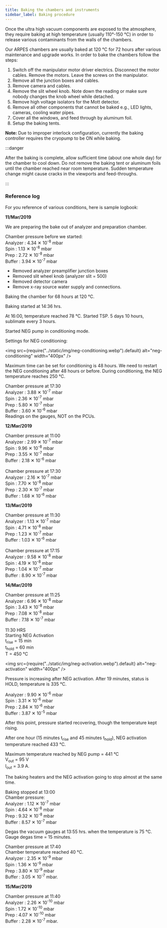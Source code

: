 ```yaml
---
title: Baking the chambers and instruments
sidebar_label: Baking procedure
---
```


Once the ultra high vacuum components are exposed to the atmosphere, they
require baking at high temperature (usually 110°-150&nbsp;°C) in order to
release various contaminants from the walls of the chambers.

Our ARPES chambers are usually baked at 120&nbsp;°C for 72 hours after various
maintenance and upgrade works. In order to bake the chambers follow the steps:

1. Switch off the manipulator motor driver electrics. Disconnect the motor
cables. Remove the motors. Leave the screws on the manipulator.
2. Remove all the junction boxes and cables.
3. Remove camera and cables.
4. Remove the slit wheel knob. Note down the reading or make sure nobody changes
the knob wheel while detached.
5. Remove high voltage isolators for the Mott detector.
6. Remove all other components that cannot be baked e.g., LED lights, cameras,
cooling water pipes.
7. Cover all the windows, and feed through by aluminum foil.
8. Setup the baking tents.

**Note:** Due to improper interlock configuration, currently the baking
controller requires the cryopump to be ON while baking.

:::danger

After the baking is complete, allow sufficient time (about one whole day) for
the chamber to cool down. Do not remove the baking tent or aluminum foils until
the chamber reached near room temperature. Sudden temperature change might
cause cracks in the viewports and feed-throughs.

:::

### Reference log
For you reference of various conditions, here is sample logbook:

**11/Mar/2019**

We are preparing the bake out of analyzer and preparation chamber.

Chamber pressure before we started: <br/>
Analyzer : 4.34 ✕ 10<sup>-8</sup> mbar <br/>
Spin : 1.13 ✕ 10<sup>-8</sup> mbar <br/>
Prep : 2.72 ✕ 10<sup>-8</sup> mbar <br/>
Buffer : 3.94 ✕ 10<sup>-7</sup> mbar <br/>

- Removed analyzer preamplifier junction boxes
- Removed slit wheel knob (analyzer slit = 500)
- Removed detector camera
- Remove x-ray source water supply and connections.

Baking the chamber for 68 hours at 120&nbsp;°C.

Baking started at 14:36 hrs.

At 16:00, temperature reached 78&nbsp;°C. Started TSP. 5 days 10 hours,
sublimate every 3 hours.

Started NEG pump in conditioning mode.

Settings for NEG conditioning:

<img src={require("../static/img/neg-conditioning.webp").default} alt="neg-conditioning" width="400px" />

Maximum time can be set for conditioning is 48 hours. We need to restart the NEG
conditioning after 48 hours or before. During conditioning, the NEG temperature
reaches 250&nbsp;°C.

Chamber pressure at 17:30 <br/>
Analyzer : 3.88 ✕ 10<sup>-7</sup> mbar <br/>
Spin : 2.36 ✕ 10<sup>-7</sup> mbar <br/>
Prep : 5.80 ✕ 10<sup>-7</sup> mbar <br/>
Buffer : 3.60 ✕ 10<sup>-6</sup> mbar <br/>
Readings on the gauges, NOT on the PCUs. <br/>

**12/Mar/2019**

Chamber pressure at 11:00 <br/>
Analyzer : 2.99 ✕ 10<sup>-7</sup> mbar <br/>
Spin : 9.96 ✕ 10<sup>-8</sup> mbar <br/>
Prep : 3.55 ✕ 10<sup>-7</sup> mbar <br/>
Buffer : 2.18 ✕ 10<sup>-6</sup> mbar <br/>
<br/>
Chamber pressure at 17:30 <br/>
Analyzer : 2.16 ✕ 10<sup>-7</sup> mbar <br/>
Spin : 7.70 ✕ 10<sup>-8</sup> mbar <br/>
Prep : 2.30 ✕ 10<sup>-7</sup> mbar <br/>
Buffer : 1.68 ✕ 10<sup>-6</sup> mbar <br/>

**13/Mar/2019**

Chamber pressure at 11:30 <br/>
Analyzer : 1.13 ✕ 10<sup>-7</sup> mbar <br/>
Spin : 4.71 ✕ 10<sup>-8</sup> mbar <br/>
Prep : 1.23 ✕ 10<sup>-7</sup> mbar <br/>
Buffer : 1.03 ✕ 10<sup>-6</sup> mbar <br/>
<br/>
Chamber pressure at 17:15 <br/>
Analyzer : 9.58 ✕ 10<sup>-8</sup> mbar <br/>
Spin : 4.19 ✕ 10<sup>-8</sup> mbar <br/>
Prep : 1.04 ✕ 10<sup>-7</sup> mbar <br/>
Buffer : 8.90 ✕ 10<sup>-7</sup> mbar <br/>

**14/Mar/2019**

Chamber pressure at 11:25 <br/>
Analyzer : 6.96 ✕ 10<sup>-8</sup> mbar <br/>
Spin : 3.43 ✕ 10<sup>-8</sup> mbar <br/>
Prep : 7.08 ✕ 10<sup>-8</sup> mbar <br/>
Buffer : 7.18 ✕ 10<sup>-7</sup> mbar <br/>
<br/>
11:30 HRS <br/>
Starting NEG Activation <br/>
t<sub>rise</sub> = 15 min <br/>
t<sub>hold</sub> = 60 min <br/>
T = 450 °C <br/>

<img src={require("../static/img/neg-activation.webp").default} alt="neg-activation" width="400px" />

Pressure is increasing after NEG activation. After 19 minutes, status is HOLD,
temperature is 335&nbsp;°C.

Analyzer : 9.90 ✕ 10<sup>-6</sup> mbar <br/>
Spin : 3.31 ✕ 10<sup>-6</sup> mbar <br/>
Prep : 2.84 ✕ 10<sup>-6</sup> mbar <br/>
Buffer : 3.87 ✕ 10<sup>-5</sup> mbar <br/>

After this point, pressure started recovering, though the temperature kept
rising.

After one hour (15 minutes t<sub>rise</sub> and 45 minutes t<sub>hold</sub>),
NEG activation temperature reached 433&nbsp;°C.

Maximum temperature reached by NEG pump = 441&nbsp;°C <br/>
V<sub>out</sub> = 95 V <br/>
I<sub>out</sub> = 3.9 A. <br/>

The baking heaters and the NEG activation going to stop almost at the same time.

Baking stopped at 13:00 <br/>
Chamber pressure: <br/>
Analyzer : 1.12 ✕ 10<sup>-7</sup> mbar <br/>
Spin : 4.64 ✕ 10<sup>-8</sup> mbar <br/>
Prep : 9.32 ✕ 10<sup>-8</sup> mbar <br/>
Buffer : 8.57 ✕ 10<sup>-7</sup> mbar <br/>

Degas the vacuum gauges at 13:55 hrs. when the temperature is 75&nbsp;°C. <br/>
Gauge degas time = 15 minutes. <br/>

Chamber pressure at 17:40 <br/>
Chamber temperature reached 40 °C. <br/>
Analyzer : 2.35 ✕ 10<sup>-9</sup> mbar <br/>
Spin : 1.36 ✕ 10<sup>-9</sup> mbar <br/>
Prep : 3.80 ✕ 10<sup>-9</sup> mbar <br/>
Buffer : 3.05 ✕ 10<sup>-7</sup> mbar. <br/>

**15/Mar/2019**

Chamber pressure at 11:40 <br/>
Analyzer : 2.26 ✕ 10<sup>-10</sup> mbar <br/>
Spin : 1.72 ✕ 10<sup>-10</sup> mbar <br/>
Prep : 4.07 ✕ 10<sup>-10</sup> mbar <br/>
Buffer : 2.28 ✕ 10<sup>-7</sup> mbar.
